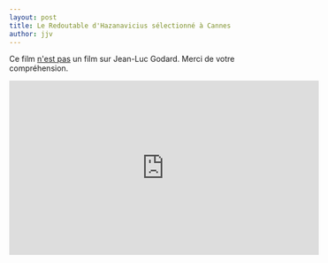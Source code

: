 ```yaml
---
layout: post
title: Le Redoutable d'Hazanavicius sélectionné à Cannes
author: jjv
---
```


Ce film [n'est pas](https://www.youtube.com/watch?v=j3HQSdVMUGw) un film sur Jean-Luc Godard. Merci de votre compréhension.

<iframe src="https://www.facebook.com/plugins/video.php?href=https%3A%2F%2Fwww.facebook.com%2Fhazanavicius.michel%2Fvideos%2F10211454397369791%2F&show_text=0&width=560" width="560" height="315" style="border:none;overflow:hidden" scrolling="no" frameborder="0" allowTransparency="true" allowFullScreen="true"></iframe>
